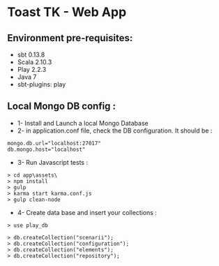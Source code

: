 Toast TK - Web App 
=======

## Environment pre-requisites:

- sbt 0.13.8
- Scala 2.10.3
- Play 2.2.3
- Java 7
- sbt-plugins: play


## Local Mongo DB config : 

* 1- Install and Launch a local Mongo Database
* 2- in application.conf file, check the DB configuration. It should be :

```
mongo.db.url="localhost:27017"
db.mongo.host="localhost"
```

* 3- Run Javascript tests : 

```
> cd app\assets\
> npm install
> gulp
> karma start karma.conf.js
> gulp clean-node
```



* 4- Create data base and insert your collections : 

```
> use play_db

> db.createCollection("scenarii");
> db.createCollection("configuration");
> db.createCollection("elements");
> db.createCollection("repository");
```